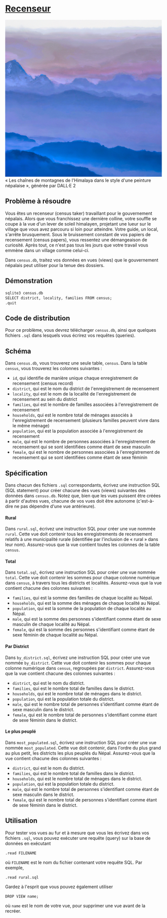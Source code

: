 # [Recenseur](https://cs50.harvard.edu/sql/2024/psets/4/census/)

![Les chaînes de montagnes de l'Himalaya dans le style d'une peinture népalaise](../../assets/nepal.png) « Les chaînes de montagnes de l'Himalaya dans le style d'une peinture népalaise », générée par DALL·E 2

## Problème à résoudre

Vous êtes un recenseur (census taker) travaillant pour le gouvernement népalais. Alors que vous franchissez une dernière colline, votre souffle se coupe à la vue d'un lever de soleil himalayen, projetant une lueur sur le village que vous avez parcouru si loin pour atteindre. Votre guide, un local, s'arrête brusquement. Sous le bruissement constant de vos papiers de recensement (census papers), vous ressentez une démangeaison de curiosité. Après tout, ce n'est pas tous les jours que votre travail vous emmène dans un village comme celui-ci.

Dans `census.db`, traitez vos données en vues (views) que le gouvernement népalais peut utiliser pour la tenue des dossiers.

## Démonstration

```sqlite
sqlite3 census.db
SELECT district, locality, families FROM census;
.quit		
```

## Code de distribution

Pour ce problème, vous devrez télécharger `census.db`, ainsi que quelques fichiers `.sql` dans lesquels vous écrirez vos requêtes (queries).

## Schéma

Dans `census.db`, vous trouverez une seule table, `census`. Dans la table `census`, vous trouverez les colonnes suivantes :

- `id`, qui identifie de manière unique chaque enregistrement de recensement (census record)
- `district`, qui est le nom du district de l'enregistrement de recensement
- `locality`, qui est le nom de la localité de l'enregistrement de recensement au sein du district
- `families`, qui est le nombre de familles associées à l'enregistrement de recensement
- `households`, qui est le nombre total de ménages associés à l'enregistrement de recensement (plusieurs familles peuvent vivre dans le même ménage)
- `population`, qui est la population associée à l'enregistrement de recensement
- `male`, qui est le nombre de personnes associées à l'enregistrement de recensement qui se sont identifiées comme étant de sexe masculin
- `female`, qui est le nombre de personnes associées à l'enregistrement de recensement qui se sont identifiées comme étant de sexe féminin

## Spécification

Dans chacun des fichiers `.sql` correspondants, écrivez une instruction SQL (SQL statement) pour créer chacune des vues (views) suivantes des données dans `census.db`. Notez que, bien que les vues puissent être créées à partir d'autres vues, chacune de vos vues doit être autonome (c'est-à-dire ne pas dépendre d'une vue antérieure).

#### Rural

Dans `rural.sql`, écrivez une instruction SQL pour créer une vue nommée `rural`. Cette vue doit contenir tous les enregistrements de recensement relatifs à une municipalité rurale (identifiée par l'inclusion de « rural » dans leur nom). Assurez-vous que la vue contient toutes les colonnes de la table `census`.

#### Total

Dans `total.sql`, écrivez une instruction SQL pour créer une vue nommée `total`. Cette vue doit contenir les sommes pour chaque colonne numérique dans `census`, à travers tous les districts et localités. Assurez-vous que la vue contient chacune des colonnes suivantes :

- `families`, qui est la somme des familles de chaque localité au Népal.
- `households`, qui est la somme des ménages de chaque localité au Népal.
- `population`, qui est la somme de la population de chaque localité au Népal.
- `male`, qui est la somme des personnes s'identifiant comme étant de sexe masculin de chaque localité au Népal.
- `female`, qui est la somme des personnes s'identifiant comme étant de sexe féminin de chaque localité au Népal.

#### Par District

Dans `by_district.sql`, écrivez une instruction SQL pour créer une vue nommée `by_district`. Cette vue doit contenir les sommes pour chaque colonne numérique dans `census`, regroupées par `district`. Assurez-vous que la vue contient chacune des colonnes suivantes :

- `district`, qui est le nom du district.
- `families`, qui est le nombre total de familles dans le district.
- `households`, qui est le nombre total de ménages dans le district.
- `population`, qui est la population totale du district.
- `male`, qui est le nombre total de personnes s'identifiant comme étant de sexe masculin dans le district.
- `female`, qui est le nombre total de personnes s'identifiant comme étant de sexe féminin dans le district.

#### Le plus peuplé

Dans `most_populated.sql`, écrivez une instruction SQL pour créer une vue nommée `most_populated`. Cette vue doit contenir, dans l'ordre du plus grand au plus petit, les districts les plus peuplés du Népal. Assurez-vous que la vue contient chacune des colonnes suivantes :

- `district`, qui est le nom du district.
- `families`, qui est le nombre total de familles dans le district.
- `households`, qui est le nombre total de ménages dans le district.
- `population`, qui est la population totale du district.
- `male`, qui est le nombre total de personnes s'identifiant comme étant de sexe masculin dans le district.
- `female`, qui est le nombre total de personnes s'identifiant comme étant de sexe féminin dans le district.

## Utilisation

Pour tester vos vues au fur et à mesure que vous les écrivez dans vos fichiers `.sql`, vous pouvez exécuter une requête (query) sur la base de données en exécutant

```
.read FILENAME
```

où `FILENAME` est le nom du fichier contenant votre requête SQL. Par exemple,

```
.read rural.sql
```

Gardez à l'esprit que vous pouvez également utiliser

```
DROP VIEW name;
```

où `name` est le nom de votre vue, pour supprimer une vue avant de la recréer.
